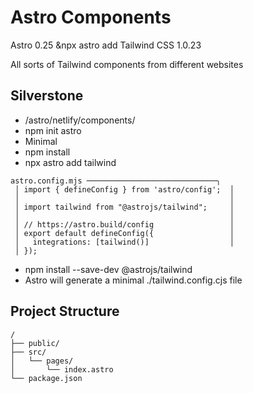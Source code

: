 # Astro Components

Astro 0.25 &npx astro add Tailwind CSS 1.0.23

All sorts of Tailwind components from different websites

## Silverstone

* /astro/netlify/components/
* npm init astro
* Minimal
* npm install
* npx astro add tailwind

```
astro.config.mjs ─────────────────────────────╮
 │ import { defineConfig } from 'astro/config';  │
 │                                               │
 │ import tailwind from "@astrojs/tailwind";     │
 │                                               │
 │ // https://astro.build/config                 │
 │ export default defineConfig({                 │
 │   integrations: [tailwind()]                  │
 │ });
 ```
 
 * npm install --save-dev @astrojs/tailwind
 * Astro will generate a minimal ./tailwind.config.cjs file

## Project Structure

```
/
├── public/
├── src/
│   └── pages/
│       └── index.astro
└── package.json
```
